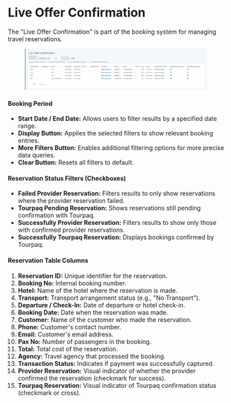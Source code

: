 # Live Offer Confirmation

The "Live Offer Confirmation"  is part of the booking system for managing travel reservations.

<figure><img src=".gitbook/assets/image (3) (1).png" alt=""><figcaption></figcaption></figure>

#### Booking Period

* **Start Date / End Date:** Allows users to filter results by a specified date range.
* **Display Button:** Applies the selected filters to show relevant booking entries.
* **More Filters Button:** Enables additional filtering options for more precise data queries.
* **Clear Button:** Resets all filters to default.

#### Reservation Status Filters (Checkboxes)

* **Failed Provider Reservation:** Filters results to only show reservations where the provider reservation failed.
* **Tourpaq Pending Reservation:** Shows reservations still pending confirmation with Tourpaq.
* **Successfully Provider Reservation:** Filters results to show only those with confirmed provider reservations.
* **Successfully Tourpaq Reservation:** Displays bookings confirmed by Tourpaq.

#### Reservation Table Columns

1. **Reservation ID:** Unique identifier for the reservation.
2. **Booking No:** Internal booking number.
3. **Hotel:** Name of the hotel where the reservation is made.
4. **Transport:** Transport arrangement status (e.g., "No Transport").
5. **Departure / Check-In:** Date of departure or hotel check-in.
6. **Booking Date:** Date when the reservation was made.
7. **Customer:** Name of the customer who made the reservation.
8. **Phone:** Customer's contact number.
9. **Email:** Customer's email address.
10. **Pax No:** Number of passengers in the booking.
11. **Total:** Total cost of the reservation.
12. **Agency:** Travel agency that processed the booking.
13. **Transaction Status:** Indicates if payment was successfully captured.
14. **Provider Reservation:** Visual indicator of whether the provider confirmed the reservation (checkmark for success).
15. **Tourpaq Reservation:** Visual indicator of Tourpaq confirmation status (checkmark or cross).
